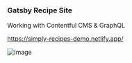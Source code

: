 ### Gatsby Recipe Site

<p>Working with Contentful CMS & GraphQL</p>

https://simply-recipes-demo.netlify.app/

![image](https://user-images.githubusercontent.com/63134707/125169906-999dbf80-e169-11eb-9e4e-016637582a52.png)

